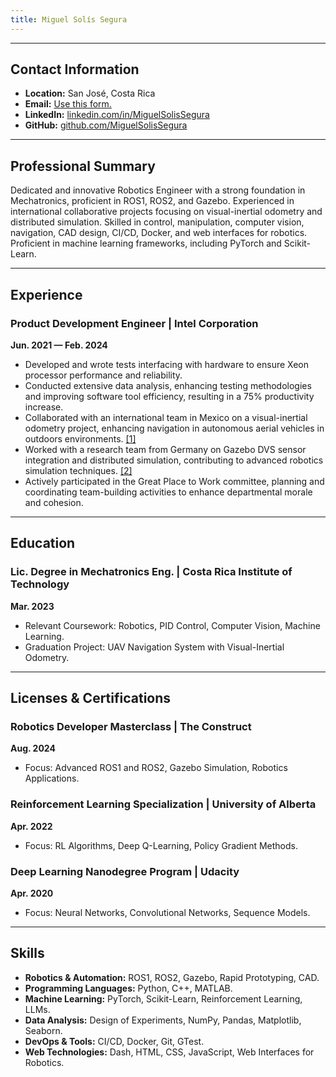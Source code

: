 ```yaml
---
title: Miguel Solís Segura
---
```


---

## Contact Information

- **Location:** San José, Costa Rica  
- **Email:** [Use this form.](https://miguelsolissegura.com/contact)
- **LinkedIn:** [linkedin.com/in/MiguelSolisSegura](https://linkedin.com/in/MiguelSolisSegura)
- **GitHub:** [github.com/MiguelSolisSegura](https://github.com/MiguelSolisSegura)

---

## Professional Summary

Dedicated and innovative Robotics Engineer with a strong foundation in Mechatronics, proficient in ROS1, ROS2, and Gazebo. Experienced in international collaborative projects focusing on visual-inertial odometry and distributed simulation. Skilled in control, manipulation, computer vision, navigation, CAD design, CI/CD, Docker, and web interfaces for robotics. Proficient in machine learning frameworks, including PyTorch and Scikit-Learn.

---

## Experience

### Product Development Engineer | Intel Corporation
**Jun. 2021 — Feb. 2024**
- Developed and wrote tests interfacing with hardware to ensure Xeon processor performance and reliability.
- Conducted extensive data analysis, enhancing testing methodologies and improving software tool efficiency, resulting in a 75% productivity increase.
- Collaborated with an international team in Mexico on a visual-inertial odometry project, enhancing navigation in autonomous aerial vehicles in outdoors environments. [[1]](https://drive.google.com/drive/folders/1Dmei984ACG8LMDWPM2aDeSLuJoGLLWCl?usp=sharing)
- Worked with a research team from Germany on Gazebo DVS sensor integration and distributed simulation, contributing to advanced robotics simulation techniques. [[2]](https://drive.google.com/drive/folders/1P0mIp7zBx-AfaKiSvhH2YbSjNwhjwzEV?usp=sharing)
- Actively participated in the Great Place to Work committee, planning and coordinating team-building activities to enhance departmental morale and cohesion.

---

## Education

### Lic. Degree in Mechatronics Eng. | Costa Rica Institute of Technology
**Mar. 2023**
- Relevant Coursework: Robotics, PID Control, Computer Vision, Machine Learning.
- Graduation Project: UAV Navigation System with Visual-Inertial Odometry.

---

## Licenses & Certifications

### Robotics Developer Masterclass | The Construct
**Aug. 2024**
- Focus: Advanced ROS1 and ROS2, Gazebo Simulation, Robotics Applications.

### Reinforcement Learning Specialization | University of Alberta
**Apr. 2022**
- Focus: RL Algorithms, Deep Q-Learning, Policy Gradient Methods.

### Deep Learning Nanodegree Program | Udacity
**Apr. 2020**
- Focus: Neural Networks, Convolutional Networks, Sequence Models.

---

## Skills

- **Robotics & Automation:** ROS1, ROS2, Gazebo, Rapid Prototyping, CAD.
- **Programming Languages:** Python, C++, MATLAB.
- **Machine Learning:** PyTorch, Scikit-Learn, Reinforcement Learning, LLMs.
- **Data Analysis:** Design of Experiments, NumPy, Pandas, Matplotlib, Seaborn.
- **DevOps & Tools:** CI/CD, Docker, Git, GTest.
- **Web Technologies:** Dash, HTML, CSS, JavaScript, Web Interfaces for Robotics.
